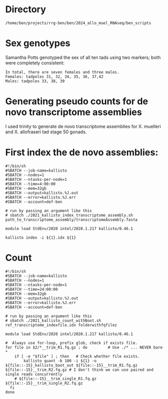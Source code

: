 # Directory
```
/home/ben/projects/rrg-ben/ben/2024_allo_muel_RNAseq/ben_scripts
```

# Sex genotypes
Samantha Potts genotyped the sex of all ten tads using two markers; both were completely consistent:
```
In total, there are seven females and three males.
Females: tadpoles 31, 32, 34, 35, 36, 37,42
Males: tadpoles 33, 38, 39
```

# Generating pseudo counts for de novo transcriptome assemblies

I used trinity to generate de novo transcriptome assemblies for X. muelleri and X. allofraseri tad stage 50 gonads.

# First index the de novo assemblies:
```
#!/bin/sh
#SBATCH --job-name=kallisto
#SBATCH --nodes=1
#SBATCH --ntasks-per-node=1
#SBATCH --time=4:00:00
#SBATCH --mem=32gb
#SBATCH --output=kallisto.%J.out
#SBATCH --error=kallisto.%J.err
#SBATCH --account=def-ben

# run by passing an argument like this
# sbatch ./2021_kallisto_index_transcriptome_assembly.sh path_to_transcriptome_assembly/transcriptomeAssembly.fasta

module load StdEnv/2020 intel/2020.1.217 kallisto/0.46.1

kallisto index -i ${1}.idx ${1}
```

# Count
```
#!/bin/sh
#SBATCH --job-name=kallisto
#SBATCH --nodes=1
#SBATCH --ntasks-per-node=1
#SBATCH --time=24:00:00
#SBATCH --mem=32gb
#SBATCH --output=kallisto.%J.out
#SBATCH --error=kallisto.%J.err
#SBATCH --account=def-ben

# run by passing an argument like this
# sbatch ./2021_kallisto_count_withBoot.sh ref_transcriptome_indexfile.idx folderwithfqfilez

module load StdEnv/2020 intel/2020.1.217 kallisto/0.46.1

#  Always use for-loop, prefix glob, check if exists file.
for file in $2/*__trim_R1.fq.gz ; do         # Use ./* ... NEVER bare *
    if [ -e "$file" ] ; then   # Check whether file exists.
        kallisto quant -b 100 -i ${1} -o ${file::-15}_kallisto_boot_out ${file::-15}__trim_R1.fq.gz ${file::-15}__trim_R2.fq.gz # I don't think we can use paired and single reads concurrently
	# ${file::-15}__trim_single_R1.fq.gz ${file::-15}__trim_single_R2.fq.gz
  fi
done
```
